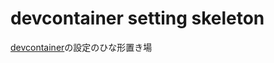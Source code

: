 devcontainer setting skeleton
========================

[devcontainer](https://marketplace.visualstudio.com/items?itemName=ms-vscode-remote.remote-containers)の設定のひな形置き場
